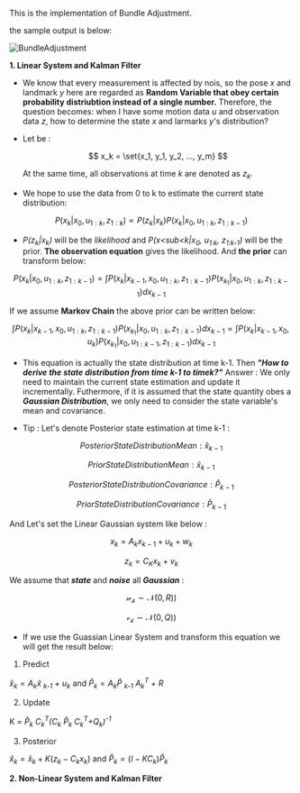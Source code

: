 This is the implementation of Bundle Adjustment.

the sample output is below:

![BundleAdjustment](https://github.com/WD4715/SlamPortfolio/assets/117700793/7e7cc238-2fe6-4073-8295-03e739ddd6fd)

**1. Linear System and Kalman Filter**
  - We know that every measurement is affected by nois, so the pose *x* and landmark *y* here are regarded as **Random Variable that obey certain probability distriubtion instead of a single number.**
    Therefore, the question becomes: when I have some motion data *u* and observation data *z*, how to determine the state *x* and larmarks *y*'s distribution?

  - Let be :

    $$
    x_k = \set{x_1, y_1, y_2, ..., y_m}
    $$

    At the same time, all observations at time *k* are denoted as *z<sub>k</sub>.*

  - We hope to use the data from 0 to k to estimate the current state distribution:

$$
P(x_k|x_0, u_{1:k}, z_{1:k}) 
\propto
P(z_k|x_k) P(x_k|x_0, u_{1:k}, z_{1:k-1})
$$

  - *P(z<sub>k</sub>|x<sub>k</sub>)* will be the *likelihood* and *P(x<sub<k</sub>|x<sub>0</sub>, u<sub>1:k</sub>, z<sub>1:k-1</sub>)* will be the prior.
  **The observation equation** gives the likelihood. And **the prior** can transform below:
  
$$
P(x_k|x_0, u_{1:k}, z_{1:k-1})
= \int{P(x_k|x_{k-1}, x_0, u_{1:k}, z_{1:k-1}) P(x_{k_1}|x_0, u_{1:k}, z_{1:k-1})dx_{k-1}}
$$

If we assume **Markov Chain** the above prior can be written below:

$$
\int{P(x_k|x_{k-1}, x_0, u_{1:k}, z_{1:k-1}) P(x_{k_1}|x_0, u_{1:k}, z_{1:k-1})dx_{k-1}}
=\int{P(x_k|x_{k-1}, x_0, u_{k}) P(x_{k_1}|x_0, u_{1:k-1}, z_{1:k-1})dx_{k-1}}
$$

  - This equation is actually the state distribution at time k-1. Then ***"How to derive the state distribution from time k-1 to timek?"***
  Answer : We only need to maintain the current state estimation and update it incrementally. Futhermore, if it is assumed that the state quantity obes a ***Gaussian Distribution***, we only need to consider the state variable's mean and covariance.

  - Tip :
    Let's denote Posterior state estimation at time k-1 :


$$
\begin{equation}
	Posterior State Distribution Mean : \hat{x}_{k-1} 
\end{equation}
$$

$$
\begin{equation}
	Prior State Distribution Mean : \check{x}_{k-1}
\end{equation}
$$

$$
\begin{equation}
	Posterior State Distribution Covariance : \hat{P}_{k-1} 
\end{equation}
$$

$$
\begin{equation}
	Prior State Distribution Covariance : \check{P}_{k-1}
\end{equation}
$$

  And Let's set the Linear Gaussian system like below :

$$
\begin{equation}
	x_k = A_k x_{k-1} + u_k + w_k  
\end{equation}
$$

$$
\begin{equation}
	z_k = C_K x_k +v_k 
\end{equation}
$$

  We assume that ***state*** and ***noise*** all ***Gaussian*** :


$$
\begin{equation}
	\mathcal{w_k} \sim \mathcal{N}(0, R))
\end{equation}
$$

$$
\begin{equation}
\mathcal{v_k} \sim \mathcal{N}(0, Q))
\end{equation} 
$$

  - If we use the Guassian Linear System and transform this equation we will get the result below:

1. Predict
   
$\check{x}_{k}=A_k\hat{x}$ *<sub>k-1</sub> + u<sub>k</sub>*  and $\check{P}_k=A_k\hat{P}$ *<sub>k-1</sub> A<sub>k</sub><sup>T</sup> + R*

2. Update

 K = $\check{P}_k$ *C<sub>k</sub><sup>T</sup>(C<sub>k</sub>* $\check{P}_k$ *C<sub>k</sub><sup>T</sup>+Q<sub>k</sub>)<sup>-1</sup>*   
   
3. Posterior 

 $\hat{x}_k=\check{x}_k+K(z_k-C_kx_k)$ and $\hat{P}_k=(I-KC_k)\check{P}_k$


**2. Non-Linear System and Kalman Filter**
